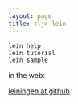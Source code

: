 ```yaml
---
layout: page
title: clj> lein
---
```


```
lein help
lein tutorial
lein sample
```

in the web:

[leiningen at github](https://github.com/technomancy/leiningen)


